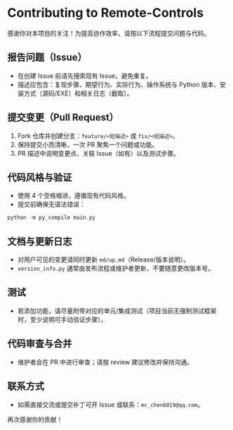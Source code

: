 
# Contributing to Remote-Controls

感谢你对本项目的关注！为提高协作效率，请按以下流程提交问题与代码。

## 报告问题（Issue）
- 在创建 Issue 前请先搜索现有 Issue，避免重复。
- 描述应包含：复现步骤、期望行为、实际行为、操作系统与 Python 版本、安装方式（源码/EXE）和相关日志（截取）。

## 提交变更（Pull Request）
1. Fork 仓库并创建分支：`feature/<短描述>` 或 `fix/<短描述>`。
2. 保持提交小而清晰，一次 PR 聚焦一个问题或功能。
3. PR 描述中说明变更点、关联 Issue（如有）以及测试步骤。

## 代码风格与验证
- 使用 4 个空格缩进，遵循现有代码风格。
- 提交前确保无语法错误：

```powershell
python -m py_compile main.py
```

## 文档与更新日志
- 对用户可见的变更请同时更新 `md/up.md`（Release/版本说明）。
- `version_info.py` 通常由发布流程或维护者更新，不要随意更改版本号。

## 测试
- 若添加功能，请尽量附带对应的单元/集成测试（项目当前无强制测试框架时，至少说明可手动验证步骤）。

## 代码审查与合并
- 维护者会在 PR 中进行审查；请按 review 建议修改并保持沟通。

## 联系方式
- 如需直接交流或提交补丁可开 Issue 或联系：`mc_chen6019@qq.com`。

再次感谢你的贡献！
